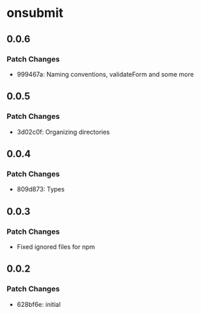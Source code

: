 # onsubmit

## 0.0.6

### Patch Changes

- 999467a: Naming conventions, validateForm and some more

## 0.0.5

### Patch Changes

- 3d02c0f: Organizing directories

## 0.0.4

### Patch Changes

- 809d873: Types

## 0.0.3

### Patch Changes

- Fixed ignored files for npm

## 0.0.2

### Patch Changes

- 628bf6e: initial
